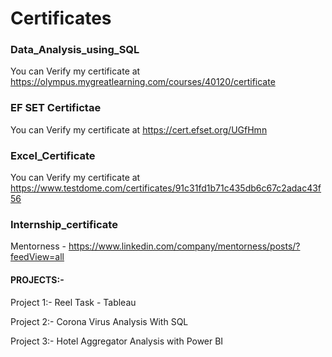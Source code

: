 # Certificates

### Data_Analysis_using_SQL

You can Verify my certificate at https://olympus.mygreatlearning.com/courses/40120/certificate

### EF SET Certifictae 

You can Verify my certificate at https://cert.efset.org/UGfHmn

### Excel_Certificate

You can Verify my certificate at https://www.testdome.com/certificates/91c31fd1b71c435db6c67c2adac43f56

### Internship_certificate

Mentorness - https://www.linkedin.com/company/mentorness/posts/?feedView=all

#### PROJECTS:-

Project 1:- Reel Task - Tableau

Project 2:- Corona Virus Analysis With SQL

Project 3:- Hotel Aggregator Analysis with Power BI
